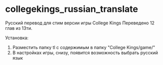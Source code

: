 # collegekings_russian_translate
Русский перевод для стим версии игры College Kings
Переведено 12 глав из 13ти.

Установка:
1. Разместить папку tl с содержимым в папку "College Kings/game/"
2. В настройках игры, снизу, появится возможность выбрать русский язык

